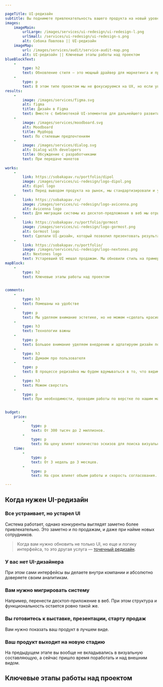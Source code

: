 ```yaml
---

pageTitle: UI-редизайн
subtitle: Вы поднимете привлекательность вашего продукта на новый уровень, не меняя сам продукт. Мы сделаем дизайн современным и выделяющимся среди конкурентов. 
images:
    imageMain:
        urlLarge: /images/services/ui-redesign/ui-redesign-l.png 
        urlSmall: /services/ui-redesign/ui-redesign-s.png
        alt: Собака Павлова || UI-редизайн
    imageMap:
        url: /images/services/audit/service-audit-map.png
        alt: UI-редизайн || Ключевые этапы работы над проектом
blueBlockText:
    -
        type: h2
        text: Обновление стиля — это мощный драйвер для маркетинга и продаж
    -
        type: p
        text: В этом типе проектом мы не фокусируемся на UX, но если увидим существенные проблемы, то обязательно о них расскажем.
results:
    -
        image: /images/services/figma.svg
        alt: figma
        title: Дизайн в Figma
        text: Вместе с библиотекой UI-элементов для дальнейшего развития
    -
        image: /images/services/moodboard.svg
        alt: Moodboard
        title: Мудборд
        text: По стилевым предпочтениям
    -
        image: /images/services/dialog.svg
        alt: Dialog with developers
        title: Обсуждение с разработчиками
        text: При передаче макетов
                                                    
works:
    -
        link: https://sobakapav.ru/portfolio/dipol
        image: /images/services/ui-redesign/logo-dipol.png
        alt: dipol logo
        text: Перед выводом продукта на рынок, мы стандартизировали и унифицировали UI. 
    -
        link: https://sobakapav.ru/
        image: /images/services/ui-redesign/logo-avicenna.png
        alt: Avicenna logo
        text: Для миграции системы из десктоп-предложения в веб мы отрисовали интерфейс заново
    -
        link: https://sobakapav.ru/portfolio/gormost
        image: /images/services/ui-redesign/logo-gormost.png
        alt: Gormost logo
        text: Сделали UI-дизайн, который позволил презентовать результат в министерствах.
    -
        link: https://sobakapav.ru/portfolio/
        image: /images/services/ui-redesign/logo-nextones.png
        alt: Nextones logo
        text: Устаревший UI мешал продажам. Мы обновили стиль на примере одного раздела.
mapBlock:
    -
        type: h2
        text: Ключевые этапы работы над проектом
    

comments:
    -
        type: h3
        text: Помешаны на удобстве
    -
        type: p
        text: Мы уделяем внимание эстетике, но не можем «сделать красиво» в ущерб удобству и практичности. Если вы считаете, что вам нужна красота для эмоционального привлечения пользователей, то мы — не самые подходящие подрядчики.
    -
        type: h3
        text: Технологии важны
    -
        type: p
        text: Большое внимание уделяем внедрению и адпатируем дизайн под технологию.
    -
        type: h3
        text: Думаем про пользователя
    -
        type: p
        text: В процессе редизайна мы будем вдумываться в то, что видим на экране. Выделять акценты, менять компоновку, предлагать заменить один UI-элемент другим или точечно что-то добавить. Так мы улучшаем пользовательское взаимодействие на конкретной странице, не затрагивая весь весь сценарий и во всю логику работы системы.
    -
        type: h3
        text: Можем сверстать
    -
        type: p
        text: При необходимости, проводим работы по верстке по нашим макетам.
    

budget:
    price:
        -
            type: p
            text: От 300 тысяч до 2 миллионов.
        -
            type: p
            text: На цену влияет количество эскизов для поиска визуального решения и количество экранов, которые необходимо отрисовать.
    time:
        -
            type: p
            text: От 3 недель до 3 месяцев.
        -
            type: p
            text: На срок влияет объем работы и скорость согласования.

---
```


## Когда нужен UI-редизайн

### Все устраивает, но устарел UI

Система работает, однако конкуренты выглядят заметно более привлекательно. Это заметно и по продажам, и даже при найме новых сотрудников.

> Когда вам нужно обновить не только UI, но еще и логику интерфейса, то это другая услуга — [точечный редизайн](/services/redesign).

### У вас нет UI-дизайнера

При этом сами интерфейсы вы делаете внутри компании и абсолютно доверяете своим аналитикам.

### Вам нужно мигрировать систему

Например, перенести десктоп-приложение в веб. При этом структура и функциональность остается ровно такой же. 

### Вы готовитесь к выставке, презентации, старту продаж

Вам нужно показать ваш продукт в лучшем виде.

### Ваш продукт выходит на новую стадию

На предыдущем этапе вы вообще не вкладывались в визуальную составляющую, а сейчас пришло время поработать и над внешним видом.

## Ключевые этапы работы над проектом
